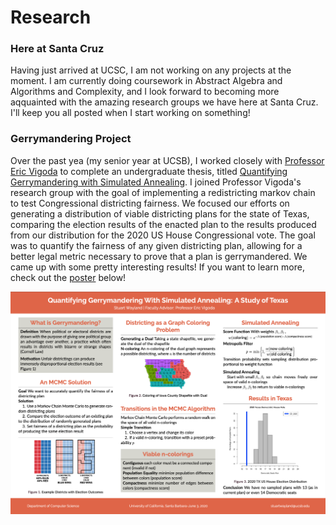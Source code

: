 
# Research

### Here at Santa Cruz

Having just arrived at UCSC, I am not working on any projects at the moment. I am currently doing coursework in Abstract Algebra and Algorithms and Complexity, and I look forward to becoming more aqquainted with the amazing research groups we have here at Santa Cruz. I'll keep you all posted when I start working on something! 

### Gerrymandering Project 

Over the past yea (my senior year at UCSB), I worked closely with [Professor Eric Vigoda](https://sites.cs.ucsb.edu/~vigoda/) to complete an undergraduate thesis, titled [Quantifying Gerrymandering with Simulated Annealing](https://arxiv.org/abs/2209.00624). I joined Professor Vigoda's research group with the goal of implementing a redistricting markov chain to test Congressional districting fairness. We focused our efforts on generating a distribution of viable districting plans for the state of Texas, comparing the election results of the enacted plan to the results produced from our distribution for the 2020 US House Congressional vote. The goal was to quantify the fairness of any given districting plan, allowing for a better legal metric necessary to prove that a plan is gerrymandered. We came up with some pretty interesting results! If you want to learn more, check out the [poster](./Gerrymandering_poster.pdf) below! 

![](./poster.png)

